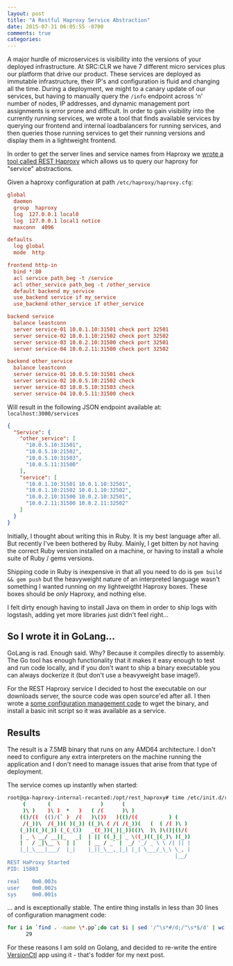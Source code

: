 ```yaml
---
layout: post
title: "A Restful Haproxy Service Abstraction"
date: 2015-07-31 06:05:55 -0700
comments: true
categories: 
---
```

A major hurdle of microservices is visibility into the versions of your deployed infrastructure. At SRC:CLR we have 7 different micro services plus our platform that drive our product. These services are deployed as immutable infrastructure, their IP's and configuration is fluid and changing all the time. During a deployment, we might to a canary update of our services, but having to manually query the ```/info``` endpoint across 'n' number of nodes, IP addresses, and dynamic management port assignments is error prone and difficult. In order to gain visibility into the currently running services, we wrote a tool that finds available services by querying our frontend and internal loadbalancers for running services, and then queries those running services to get their running versions and display them in a lightweight frontend.

<!-- more -->

In order to get the server lines and service names from Haproxy we [wrote a tool called REST Haproxy](https://github.com/malnick/rest_haproxy) which allows us to query our haproxy for "service" abstractions. 

Given a haproxy configuration at path ```/etc/haproxy/haproxy.cfg```:

```ini
global
  daemon
  group  haproxy
  log  127.0.0.1 local0
  log  127.0.0.1 local1 notice
  maxconn  4096

defaults
  log global
  mode  http

frontend http-in
  bind *:80
  acl service path_beg -t /service
  acl other_service path_beg -t /other_service
  default backend my_service
  use_backend service if my_service
  use_backend other_service if other_service

backend service
  balance leastconn
  server service-01 10.0.1.10:31501 check port 32501
  server service-02 10.0.1.10:21502 check port 32502
  server service-03 10.0.2.10:31500 check port 32501
  server service-04 10.0.2.11:31500 check port 32502

backend other_service
  balance leastconn
  server service-01 10.0.5.10:31501 check
  server service-02 10.0.5.10:21502 check
  server service-03 10.0.5.10:31503 check
  server service-04 10.0.5.11:31500 check
```

Will result in the following JSON endpoint available at: ```localhost:3000/services```

```json
{
  "Service": {
    "other_service": [
      "10.0.5.10:31501",
      "10.0.5.10:21502",
      "10.0.5.10:31503",
      "10.0.5.11:31500"
    ],
    "service": [
      "10.0.1.10:31501 10.0.1.10:32501",
      "10.0.1.10:21502 10.0.1.10:32502",
      "10.0.2.10:31500 10.0.2.10:32501",
      "10.0.2.11:31500 10.0.2.11:32502"
    ]
  }
}
``` 

Initially, I thought about writing this in Ruby. It is my best language after all. But recently I've been bothered by Ruby. Mainly, I get bitten by not having the correct Ruby version installed on a machine, or having to install a whole suite of Ruby / gems versions. 

Shipping code in Ruby is inexpensive in that all you need to do is ```gem build && gem push``` but the heavyweight nature of an interpreted language wasn't something I wanted running on my lightweigtht Haproxy boxes. These boxes should be *only* Haproxy, and nothing else. 

I felt dirty enough having to install Java on them in order to ship logs with logstash, adding yet more libraries just didn't feel right...

## So I wrote it in GoLang...
GoLang is rad. Enough said. Why? Because it compiles directly to assembly. The Go tool has enough functionality that it makes it easy enough to test and run code locally, and if you don't want to ship a binary executable you can always dockerize it (but don't use a heavyweight base image!). 

For the REST Haproxy service I decided to host the executable on our downloads server, the source code was open source'ed after all. I then wrote a [some configuration management code](https://github.com/malnick/puppet-rest_haproxy) to wget the binary, and install a basic init script so it was available as a service.

## Results 
The result is a 7.5MB binary that runs on any AMD64 architecture. I don't need to configure any extra interpreters on the machine running the application and I don't need to manage issues that arise from that type of deployment. 

The service comes up instantly when started:

```bash
root@qa-haproxy-internal-recanted:/opt/rest_haproxy# time /etc/init.d/rest_haproxy start
     (       (                )      (
     )\ )    )\ )  *   )   ( /(      )\ )
    (()/((  (()/(` )  /(   )\())   )(()/((          ) (
     /(_))\  /(_))( )(_)) ((_)\ ( /( /(_))(   (  ( /( )\ )
    (_))((_)(_)) (_(_())   _((_))(_)|_))(()\  )\ )\()|()/(
    | _ \ __/ __||_   _|  | || ((_)_| _ \((_)((_|(_)\ )(_))
    |   / _|\__ \  | |    | __ / _` |  _/ '_/ _ \ \ /| || |
    |_|_\___|___/  |_|    |_||_\__,_|_| |_| \___/_\_\ \_, |
                                                      |__/
REST HaProxy Started
PID: 15803

real    0m0.003s
user    0m0.002s
sys     0m0.001s 
```

... and is exceptionally stable. The entire thing installs in less than 30 lines of configuration managment code:

```bash
for i in `find . -name \*.pp`;do cat $i | sed '/^\s*#/d;/^\s*$/d' | wc -l;done
      29
```

For these reasons I am sold on Golang, and decided to re-write the entire [VersionCtl](https://github.com/malnick/go_vctl) app using it - that's fodder for my next post.
